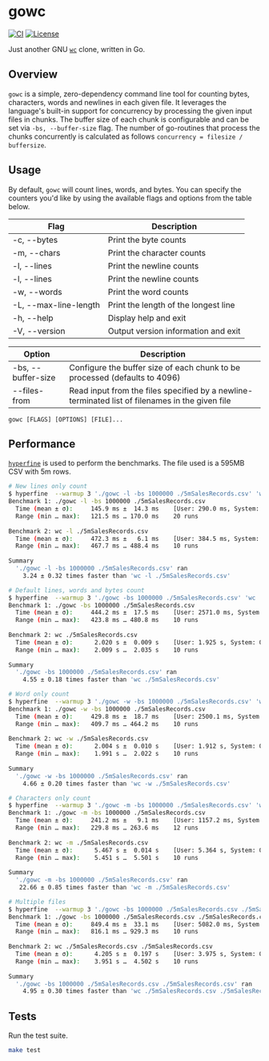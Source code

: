# gowc
[![CI](https://github.com/svaloumas/gowc/actions/workflows/ci.yml/badge.svg)](https://github.com/svaloumas/gowc/actions/workflows/ci.yml)
[![License](https://img.shields.io/badge/license-MIT-blue.svg)](https://github.com/svaloumas/gowc/blob/main/LICENSE)

Just another GNU [`wc`](https://www.gnu.org/software/coreutils/manual/html_node/wc-invocation.html#wc-invocation) clone, written in Go.

## Overview

`gowc` is a simple, zero-dependency command line tool for counting bytes, characters, words and newlines in each given file.
It leverages the language's built-in support for concurrency by processing the given input files in chunks. The buffer size of each chunk is configurable
and can be set via `-bs, --buffer-size` flag. The number of go-routines that process the chunks concurrently is calculated as follows `concurrency = filesize / buffersize`.

## Usage

By default, `gowc` will count lines, words, and bytes. You can specify the counters you'd like by using the available flags and options from the table below.

| Flag | Description |
| ---- | ----------- |
| -c, --bytes | Print the byte counts |
| -m, --chars | Print the character counts |
| -l, --lines | Print the newline counts | 
| -l, --lines | Print the newline counts | 
| -w, --words | Print the word counts | 
| -L, --max-line-length | Print the length of the longest line | 
| -h, --help | Display help and exit | 
| -V, --version | Output version information and exit | 

| Option | Description |
| ------ | ----------- |
| -bs, --buffer-size   | Configure the buffer size of each chunk to be processed (defaults to 4096) | 
| --files-from <file>  | Read input from the files specified by a newline-terminated list of filenames in the given file | 

```shell
gowc [FLAGS] [OPTIONS] [FILE]...
```

## Performance

[`hyperfine`](https://github.com/sharkdp/hyperfine) is used to perform the benchmarks. The file used is a 595MB CSV with 5m rows.

```bash
# New lines only count
$ hyperfine  --warmup 3 './gowc -l -bs 1000000 ./5mSalesRecords.csv' 'wc -l ./5mSalesRecords.csv'
Benchmark 1: ./gowc -l -bs 1000000 ./5mSalesRecords.csv
  Time (mean ± σ):     145.9 ms ±  14.3 ms    [User: 290.0 ms, System: 612.6 ms]
  Range (min … max):   121.5 ms … 170.0 ms    20 runs
 
Benchmark 2: wc -l ./5mSalesRecords.csv
  Time (mean ± σ):     472.3 ms ±   6.1 ms    [User: 384.5 ms, System: 86.3 ms]
  Range (min … max):   467.7 ms … 488.4 ms    10 runs
 
Summary
  './gowc -l -bs 1000000 ./5mSalesRecords.csv' ran
    3.24 ± 0.32 times faster than 'wc -l ./5mSalesRecords.csv'

# Default lines, words and bytes count
$ hyperfine  --warmup 3 './gowc -bs 1000000 ./5mSalesRecords.csv' 'wc ./5mSalesRecords.csv'
Benchmark 1: ./gowc -bs 1000000 ./5mSalesRecords.csv
  Time (mean ± σ):     444.2 ms ±  17.5 ms    [User: 2571.0 ms, System: 493.4 ms]
  Range (min … max):   423.8 ms … 480.8 ms    10 runs
 
Benchmark 2: wc ./5mSalesRecords.csv
  Time (mean ± σ):      2.020 s ±  0.009 s    [User: 1.925 s, System: 0.092 s]
  Range (min … max):    2.009 s …  2.035 s    10 runs
 
Summary
  './gowc -bs 1000000 ./5mSalesRecords.csv' ran
    4.55 ± 0.18 times faster than 'wc ./5mSalesRecords.csv'

# Word only count
$ hyperfine  --warmup 3 './gowc -w -bs 1000000 ./5mSalesRecords.csv' 'wc -w ./5mSalesRecords.csv'
Benchmark 1: ./gowc -w -bs 1000000 ./5mSalesRecords.csv
  Time (mean ± σ):     429.8 ms ±  18.7 ms    [User: 2500.1 ms, System: 474.4 ms]
  Range (min … max):   409.7 ms … 464.2 ms    10 runs
 
Benchmark 2: wc -w ./5mSalesRecords.csv
  Time (mean ± σ):      2.004 s ±  0.010 s    [User: 1.912 s, System: 0.090 s]
  Range (min … max):    1.991 s …  2.022 s    10 runs
 
Summary
  './gowc -w -bs 1000000 ./5mSalesRecords.csv' ran
    4.66 ± 0.20 times faster than 'wc -w ./5mSalesRecords.csv'

# Characters only count
$ hyperfine  --warmup 3 './gowc -m -bs 1000000 ./5mSalesRecords.csv' 'wc -m ./5mSalesRecords.csv'
Benchmark 1: ./gowc -m -bs 1000000 ./5mSalesRecords.csv
  Time (mean ± σ):     241.2 ms ±   9.1 ms    [User: 1157.2 ms, System: 450.7 ms]
  Range (min … max):   229.8 ms … 263.6 ms    12 runs
 
Benchmark 2: wc -m ./5mSalesRecords.csv
  Time (mean ± σ):      5.467 s ±  0.014 s    [User: 5.364 s, System: 0.097 s]
  Range (min … max):    5.451 s …  5.501 s    10 runs
 
Summary
  './gowc -m -bs 1000000 ./5mSalesRecords.csv' ran
   22.66 ± 0.85 times faster than 'wc -m ./5mSalesRecords.csv'

# Multiple files
$ hyperfine  --warmup 3 './gowc -bs 1000000 ./5mSalesRecords.csv ./5mSalesRecords.csv' 'wc ./5mSalesRecords.csv ./5mSalesRecords.csv'
Benchmark 1: ./gowc -bs 1000000 ./5mSalesRecords.csv ./5mSalesRecords.csv
  Time (mean ± σ):     849.4 ms ±  33.1 ms    [User: 5082.0 ms, System: 844.0 ms]
  Range (min … max):   816.1 ms … 929.3 ms    10 runs
 
Benchmark 2: wc ./5mSalesRecords.csv ./5mSalesRecords.csv
  Time (mean ± σ):      4.205 s ±  0.197 s    [User: 3.975 s, System: 0.205 s]
  Range (min … max):    3.951 s …  4.502 s    10 runs
 
Summary
  './gowc -bs 1000000 ./5mSalesRecords.csv ./5mSalesRecords.csv' ran
    4.95 ± 0.30 times faster than 'wc ./5mSalesRecords.csv ./5mSalesRecords.csv'
```

## Tests

Run the test suite.

```bash
make test
```